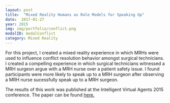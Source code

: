 ```yaml
---
layout: post
title:  "Mixed Reality Humans as Role Models for Speaking Up"
date:  2017-01-27
year: 2015
img: img/portfolio/conflict.png
modalID: modalConflict
category: Mixed Reality
---
```

For this project, I created a mixed reality experience in which MRHs were used to influence conflict resolution behavior amongst surgical technicians. I created a compelling experience in which surgical technicians witnessed a MRH surgeon argue with a MRH nurse over a patient safety issue. I found participants were more likely to speak up to a MRH surgeon after observing a MRH nurse sucessfully speak up to a MRH surgeon.

The results of this work was published at the Intelligent Virtual Agents 2015 conference. The paper can be found [here.][paper-link]

[paper-link]: http://link.springer.com/chapter/10.1007/978-3-319-21996-7_23